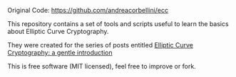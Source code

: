 Original Code: https://github.com/andreacorbellini/ecc


This repository contains a set of tools and scripts
useful to learn the basics about Elliptic Curve
Cryptography.

They were created for the series of posts entitled
[Elliptic Curve Cryptography: a gentle introduction](http://andrea.corbellini.name/2015/05/17/elliptic-curve-cryptography-a-gentle-introduction/)

This is free software (MIT licensed), feel free to
improve or fork.
